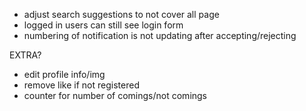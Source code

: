 - adjust search suggestions to not cover all page
- logged in users can still see login form
- numbering of notification is not updating after accepting/rejecting

EXTRA?

- edit profile info/img
- remove like if not registered
- counter for number of comings/not comings
